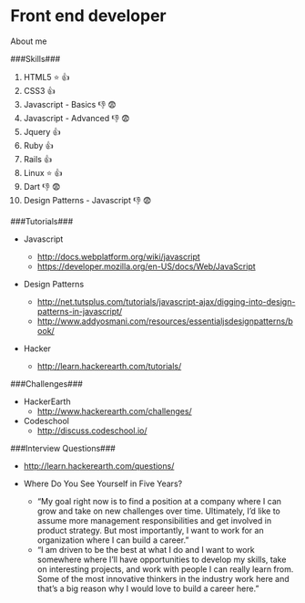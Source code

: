 Front end developer
==================

About me


###Skills###

1.  HTML5   :star: :+1:
2.  CSS3    :+1:
3.  Javascript - Basics  :-1: :fearful:
4.  Javascript - Advanced  :-1: :fearful:
5.  Jquery :+1:
6.  Ruby :+1:  
7.  Rails :+1:
8.  Linux :star: :+1:
9.  Dart :-1: :fearful:
10. Design Patterns - Javascript :-1: :fearful:


###Tutorials###

* Javascript
  * http://docs.webplatform.org/wiki/javascript
  * https://developer.mozilla.org/en-US/docs/Web/JavaScript
  
* Design Patterns
  * http://net.tutsplus.com/tutorials/javascript-ajax/digging-into-design-patterns-in-javascript/
  * http://www.addyosmani.com/resources/essentialjsdesignpatterns/book/

* Hacker
  * http://learn.hackerearth.com/tutorials/


###Challenges###

* HackerEarth
  * http://www.hackerearth.com/challenges/
* Codeschool
  * http://discuss.codeschool.io/
  
###Interview Questions###

* http://learn.hackerearth.com/questions/

* Where Do You See Yourself in Five Years?
  * “My goal right now is to find a position at a company where I can grow and take on new challenges over time. Ultimately, I’d like to assume more management responsibilities and get involved in product strategy. But most importantly, I want to work for an organization where I can build a career.”
  * “I am driven to be the best at what I do and I want to work somewhere where I’ll have opportunities to develop my skills, take on interesting projects, and work with people I can really learn from. Some of the most innovative thinkers in the industry work here and that’s a big reason why I would love to build a career here.”
